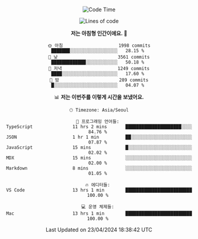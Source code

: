 <div align="center">

<br />

 <!--START_SECTION:waka-->
![Code Time](http://img.shields.io/badge/Code%20Time-2%2C382%20hrs%2056%20mins-blue)

![Lines of code](https://img.shields.io/badge/%EC%A0%80%EB%8A%94%20%EC%97%AC%ED%83%9C%EA%B9%8C%EC%A7%80%20-4.1%20million%20%EC%A4%84%EC%9D%98%20%EC%BD%94%EB%93%9C%EB%A5%BC%20%EC%9E%91%EC%84%B1%ED%96%88%EC%96%B4%EC%9A%94.-blue)

**저는 아침형 인간이에요. 🐤** 

```text
🌞 아침                     1998 commits        ███████░░░░░░░░░░░░░░░░░░   28.15 % 
🌆 낮　                     3561 commits        █████████████░░░░░░░░░░░░   50.18 % 
🌃 저녁                     1249 commits        ████░░░░░░░░░░░░░░░░░░░░░   17.60 % 
🌙 밤　                     289 commits         █░░░░░░░░░░░░░░░░░░░░░░░░   04.07 % 
```


📊 **저는 이번주를 이렇게 시간을 보냈어요.** 

```text
🕑︎ Timezone: Asia/Seoul

💬 프로그래밍 언어들: 
TypeScript               11 hrs 2 mins       █████████████████████░░░░   84.76 % 
JSON                     1 hr 1 min          ██░░░░░░░░░░░░░░░░░░░░░░░   07.87 % 
JavaScript               15 mins             █░░░░░░░░░░░░░░░░░░░░░░░░   02.02 % 
MDX                      15 mins             ░░░░░░░░░░░░░░░░░░░░░░░░░   02.00 % 
Markdown                 8 mins              ░░░░░░░░░░░░░░░░░░░░░░░░░   01.05 % 

🔥 에디터들: 
VS Code                  13 hrs 1 min        █████████████████████████   100.00 % 

💻 운영 체제들: 
Mac                      13 hrs 1 min        █████████████████████████   100.00 % 
```


 Last Updated on 23/04/2024 18:38:42 UTC
<!--END_SECTION:waka-->

</div>
